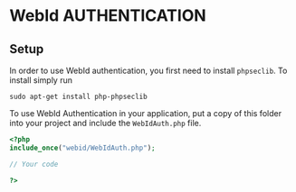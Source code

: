 # WebId AUTHENTICATION

## Setup

In order to use WebId authentication, you first need to install `phpseclib`.
To install simply run 

```
sudo apt-get install php-phpseclib
```

To use WebId Authentication in your application, put a copy of this folder into your project and include the `WebIdAuth.php` file.

```php
<?php
include_once("webid/WebIdAuth.php");

// Your code

?>
```
